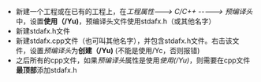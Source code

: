 - 新建一个工程或在已有的工程上，在*工程属性---> C/C++ -----> 预编译头*中，设置**使用（/Yu)**，预编译头文件使用stdafx.h（或其他名字）
- 新建stdafx.h文件
- 新建stdafx.cpp文件（也可叫其他名字），并包含stdafx.h文件。右击该文件，设置*预编译头*为**创建（/Yu)** (不能是使用/Yc，否则报错)
- 之后所有的cpp文件，如果*预编译头*属性是使用*使用(/Yu)*，则需要在cpp文件**最顶部**添加stdafx.h